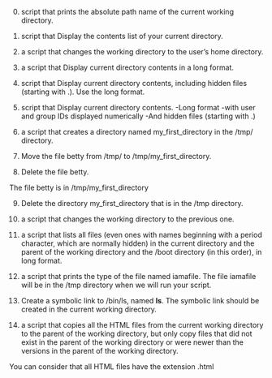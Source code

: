 0. script that prints the absolute path name of the current working directory.

1. script that Display the contents list of your current directory.

2. a script that changes the working directory to the user’s home directory.

3. a script that Display current directory contents in a long format.

4. script that Display current directory contents, including hidden files (starting with .). Use the long format.

5. script that Display current directory contents.
-Long format
-with user and group IDs displayed numerically
-And hidden files (starting with .)

6.  a script that creates a directory named my_first_directory in the /tmp/ directory.

7. Move the file betty from /tmp/ to /tmp/my_first_directory.

8. Delete the file betty.

The file betty is in /tmp/my_first_directory

9.  Delete the directory my_first_directory that is in the /tmp directory.

10. a script that changes the working directory to the previous one.

11. a script that lists all files (even ones with names beginning with a period character, which are normally hidden) in the current directory and the parent of the working directory and the /boot directory (in this order), in long format.

12. a script that prints the type of the file named iamafile. The file iamafile will be in the /tmp directory when we will run your script.

13. Create a symbolic link to /bin/ls, named __ls__. The symbolic link should be created in the current working directory.

14. a script that copies all the HTML files from the current working directory to the parent of the working directory, but only copy files that did not exist in the parent of the working directory or were newer than the versions in the parent of the working directory.

You can consider that all HTML files have the extension .html 
